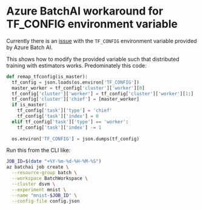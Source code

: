 # Azure BatchAI workaround for TF_CONFIG environment variable

Currently there is an [issue](https://github.com/Azure/BatchAI/issues/15) with the `TF_CONFIG` environment variable provided by Azure Batch AI.

This shows how to modify the provided variable such that distributed training with estimators works. Predominately this code:

```python
def remap_tfconfig(is_master):
  tf_config = json.loads(os.environ['TF_CONFIG'])
  master_worker = tf_config['cluster']['worker'][0]
  tf_config['cluster']['worker'] = tf_config['cluster']['worker'][1:]
  tf_config['cluster']['chief'] = [master_worker]
  if is_master:
    tf_config['task']['type'] = 'chief'
    tf_config['task']['index'] = 0
  elif tf_config['task']['type'] == 'worker':
    tf_config['task']['index'] -= 1
  
  os.environ['TF_CONFIG'] = json.dumps(tf_config)
```

Run this from the CLI like:

```bash
JOB_ID=$(date "+%Y-%m-%d-%H-%M-%S")
az batchai job create \
  --resource-group batch \
  --workspace BatchWorkspace \
  --cluster dsvm \
  --experiment mnist \
  --name "mnist-$JOB_ID" \
  --config-file config.json
```
